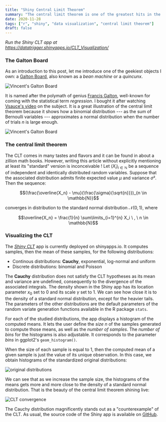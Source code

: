 ```yaml
---
title: "Shiny Central Limit Theorem"
summary: "The central limit theorem is one of the greatest hits in the history of statistics. I wrote a little Shiny app to visualize it and to illustrate its infamous \"counterexample\", Cauchy distribution: https://datatrigger.shinyapps.io/CLT_Visualization/."
date: 2020-11-28
tags: ["r", "shiny", "data visualization", "central limit theorem"]
draft: false
---
```


*Run the Shiny CLT app at https://datatrigger.shinyapps.io/CLT_Visualization/*

### The Galton Board

As an introduction to this post, let me introduce one of the geekiest objects I own: a [Galton Board](https://en.wikipedia.org/wiki/Bean_machine), also known as a *bean machine* or a *quincunx*.

![Vincent's Galton Board](/res/shiny_clt/galton_board_1.resized.jpg)

It is named after the polymath of genius [Francis Galton](https://en.wikipedia.org/wiki/Francis_Galton), well-known for coming with the statistical term *regression*. I bought it after watching [Vsauce's video](https://youtu.be/UCmPmkHqHXk) on the subject. It is a great illustration of the central limit theorem because it shows how a binomial distribution --- as the sum of Bernoulli variables --- approximates a normal distribution when the number of trials $n$ is large enough.

![Vincent's Galton Board](/res/shiny_clt/galton_board_2.resized.jpg)

### The central limit theorem

The CLT comes in many tastes and flavors and it can be found in about a zillion math books. However, writing this article without explicitly mentioning at least its "standard" version is inconceivable ! Let $(X_i)_{i \in \mathbb{N}}$ be a sequence of independent and identically distributed random variables. Suppose that the associated distribution admits finite expected value $\mu$ and variance $\sigma²$. Then the sequence:

$$(\frac{\overline{X_n} - \mu}{\frac{\sigma}{\sqrt{n}}})_{n \in \mathbb{N}}$$

converges in distribution to the standard normal distribution $\mathcal{N}(0,1)$, where

$$\overline{X_n} = \frac{1}{n} \sum\limits_{i=1}^{n} X_i \ , \ n \in \mathbb{N}$$  

### Visualizing the CLT

The [*Shiny CLT*](https://datatrigger.shinyapps.io/CLT_Visualization/) app is currently deployed on shinyapps.io. It computes samples, then the mean of these samples, for the following distributions:

* Continous distributions: **Cauchy**, exponential, log-normal and uniform
* Discrete distributions: binomial and Poisson

The **Cauchy** distribution does not satisfy the CLT hypotheses as its mean and variance are undefined, consequently to the divergence of the associated integrals. The density shown in the Shiny app has its location parameter $x_0$ set to 0 and its scale $\gamma$ set to 1. We can see how close it is to the density of a standard normal distribution, except for the heavier tails. The parameters of the other distributions are the default parameters of the random variate generation functions available in the R package ```stats```.
  
For each of the studied distributions, the app displays a histogram of the computed means. It lets the user define the *size* $n$ of the samples generated to compute those means, as well as the *number of samples*. The *number of bins* for the histograms is also adjustable. It corresponds to the parameter *bins* in ggplot2's ```geom_histogram()```.  
  
When the size of each sample is equal to 1, then the computed mean of a given sample is just the value of its unique observation. In this case, we obtain histograms of the standardized original distributions:  

![original distributions](/res/shiny_clt/original_distributions.png)

We can see that as we increase the sample size, the histograms of the means gets more and more close to the density of a standard normal distribution. That is the beauty of the central limit theorem shining live:  

![CLT convergence](/res/shiny_clt/convergence_100_bins.png)

The Cauchy distribution magnificently stands out as a "counterexample" of the CLT. As usual, the source code of the Shiny app is available on [GitHub](https://github.com/datatrigger/shiny_apps).
